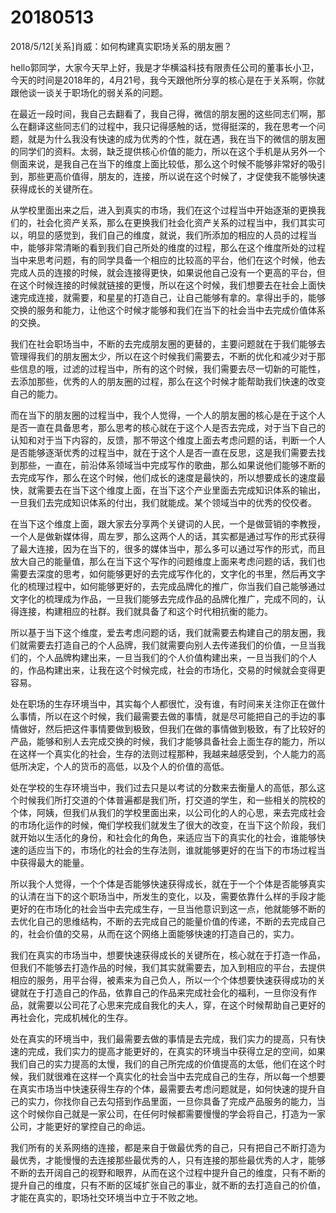 # 20180513

2018/5/12[关系]肖威：如何构建真实职场关系的朋友圈？

hello郭同学，大家今天早上好，我是才华横溢科技有限责任公司的董事长小卫，今天的时间是2018年的，4月21号，我今天跟他所分享的核心是在于关系啊，你就跟他谈一谈关于职场化的弱关系的问题。


在最近一段时间，我自己去翻看了，我自己得，微信的朋友圈的这些同志们啊，那么在翻译这些同志们的过程中，我只记得感触的话，觉得挺深的，我在思考一个问题，就是为什么我没有快速的成为优秀的个性，就在遇，我在当下的微信的朋友圈的同学们的资料。太弱，缺乏提供核心价值的能力，所以在这个手机是从另外一个侧面来说，是我自己在当下的维度上面比较低，那么这个时候不能够非常好的吸引到，那些更高价值得，朋友的，连接，所以说在这个时候了，才促使我不能够快速获得成长的关键所在。


从学校里面出来之后，进入到真实的市场，我们在这个过程当中开始逐渐的更换我们的，社会化资产关系，那么在更换我们社会化资产关系的过程当中，我们其实可以，明显的感觉到，我们自己的维度，就说，我们所添加的相应的人员的过程当中，能够非常清晰的看到我们自己所处的维度的过程，那么在这个维度所处的过程当中来思考问题，有的同学具备一个相应的比较高的平台，他们在这个时候，他去完成人员的连接的时候，就会连接得更快，如果说他自己没有一个更高的平台，但在这个时候连接的时候就链接的更慢，所以在这个时候，我们想要去在社会上面快速完成连接，就需要，和星星的打造自己，让自己能够有拿的。拿得出手的，能够交换的服务和能力，让他这个时候才能够和我们在当下的社会当中去完成价值体系的交换。


我们在社会职场当中，不断的去完成朋友圈的更替的，主要问题就在于我们能够去管理得我们的朋友圈太少，所以在这个时候我们需要去，不断的优化和减少对于那些信息的哦，过滤的过程当中，所有的这个时候，我们需要去尽一切新的可能性，去添加那些，优秀的人的朋友圈的过程，那么在这个时候才能帮助我们快速的改变自己的能力。


而在当下的朋友圈的过程当中，我个人觉得，一个人的朋友圈的核心是在于这个人是否一直在具备思考，那么思考的核心就在于这个人是否去完成，对于当下自己的认知和对于当下内容的，反馈，那不带这个维度上面去考虑问题的话，判断一个人是否能够逐渐优秀的过程当中，就在于这个人是否一直在反思，这是我们需要去找到那些，一直在，前沿体系领域当中完成写作的歌曲，那么如果说他们能够不断的去完成写作，那么在这个时候，他们成长的速度是最快的，所以想要成长的速度最快，就需要去在当下这个维度上面，在当下这个产业里面去完成知识体系的输出，一旦我们去完成知识体系的付出，我们就能成。某个领域当中的优秀的佼佼者。


在当下这个维度上面，跟大家去分享两个关键词的人民，一个是做营销的李教授，一个人是做新媒体得，周左罗，那么这两个人的话，其实都是通过写作的形式获得了最大连接，因为在当下的，很多的媒体当中，那么多可以通过写作的形式，而且放大自己的能量值，那么在当下这个写作的问题维度上面来考虑问题的话，我们也需要去深度的思考，如何能够更好的去完成写作化的，文字化的书里，然后再文字化的梳理过程中，如何能够更好的，去完成品牌化的推广，你当我们自己能够通过文字化的梳理成为作品，一旦我们能够去完成作品的品牌化推广，完成不同的，认得连接，构建相应的社群。我们就具备了和这个时代相抗衡的能力。


所以基于当下这个维度，爱去考虑问题的话，我们就需要去构建自己的朋友圈，我们就需要去打造自己的个人品牌，我们就需要向别人去传递我们的价值，一旦当我们的，个人品牌构建出来，一旦当我们的个人价值构建出来，一旦当我们的个人的，作品构建出来，让我在这个时候完成，社会的市场化，交易的时候就会变得更容易。


处在职场的生存环境当中，其实每个人都很忙，没有谁，有时间来关注你正在做什么事情，所以在这个时候，我们最需要去做的事情，就是尽可能把自己的手边的事情做好，然后把这件事情要做到极致，但我们在做的事情做到极致，有了比较好的产品，能够和别人去完成交换的时候，我们才能够具备社会上面生存的能力，所以在这样一个真实化的社会，生存的法则过程那种，我越来越感受到，个人能力的高低所决定，个人的货币的高低，以及个人的价值的高低。


处在学校的生存环境当中，我们过去只是以考试的分数来去衡量人的高低，那么这个时候我们所打交道的个体普遍都是我们所，打交道的学生，和一些相关的院校的个体，阿姨，但我们从我们的学校里面出来，以公司化的人的心思，来去完成社会的市场化运作的时候，俺们学校我们就发生了很大的改变，在当下这个阶段，我们就开始以生活化的身份，和社会化的角色，来适应当下的真实化的社会，谁能够快速的适应当下的，市场化的社会的生存法则，谁就能够更好的在当下的市场过程当中获得最大的能量。


所以我个人觉得，一个个体是否能够快速获得成长，就在于一个个体是否能够真实的认清在当下的这个职场当中，所发生的变化，以及，需要依靠什么样的手段才能更好的在市场化的社会当中去完成生存，一旦当他意识到这一点，他就能够不断的去优化自己的思维结构，不断的去完成自己的能量价值的传递，不断的去完成自己的，社会价值的交易，从而在这个网络上面能够快速的打造自己的，实力。


我们在真实的市场当中，想要快速获得成长的关键所在，核心就在于打造一作品，但我们不能够去打造作品的时候，我们其实就需要去，加入到相应的平台，去提供相应的服务，用平台得，被素来为自己负人，所以一个个体想要快速获得成功的关键就在于打造自己的作品，依靠自己的作品来完成社会化的福利，一旦你没有作品，就需要以公司花了心思来完成自我化的夫人，穿，在这个时候帮助自己更好的再社会化，完成机械化的生存。


处在真实的环境当中，我们最需要去做的事情是去完成，我们实力的提高，只有快速的完成，我们实力的提高才能更好的，在真实的环境当中获得立足的空间，如果我们自己的实力提高的太慢，我们的自己所完成的价值提高的太低，他们在这个时候，我们就很难在这样一个真实化的社会当中去完成自己的生存，所以每一个想要在真实市场当中快速获得生存的个体，最需要去考虑问题就是，如何快速的提升自己的实力，你找你自己去勾搭到作品里面，一旦你具备了完成产品服务的能力，当这个时候你自己就是一家公司，在任何时候都需要慢慢的学会将自己，打造为一家公司，才能更好的掌控自己的命运。


我们所有的关系网络的连接，都是来自于做最优秀的自己，只有把自己不断打造为最优秀，才能慢慢的去连接那些最优秀的人，只有连接的那些最优秀的人才，能够不断的去开阔自己的视野和眼界，从而在这个过程中提升自己的维度，只有不断的提升自己的维度，只有不断的区域扩张自己的事业，就不断的去打造自己的价值，才能在真实的，职场社交环境当中立于不败之地。
